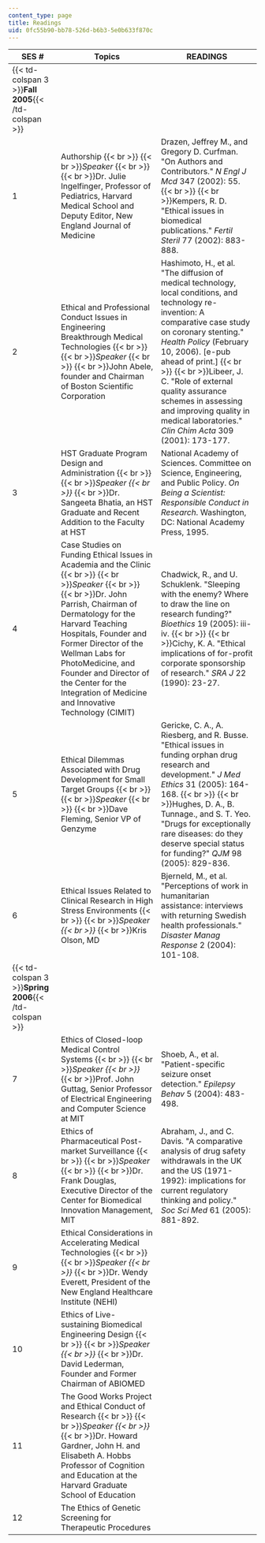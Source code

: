 ```yaml
---
content_type: page
title: Readings
uid: 0fc55b90-bb78-526d-b6b3-5e0b633f870c
---
```


| SES # | Topics | READINGS |
| --- | --- | --- |
| {{< td-colspan 3 >}}**Fall 2005**{{< /td-colspan >}} |||
| 1 | Authorship  {{< br >}}  {{< br >}}_Speaker_  {{< br >}}  {{< br >}}Dr. Julie Ingelfinger, Professor of Pediatrics, Harvard Medical School and Deputy Editor, New England Journal of Medicine | Drazen, Jeffrey M., and Gregory D. Curfman. "On Authors and Contributors." _N Engl J Mcd_ 347 (2002): 55.  {{< br >}}  {{< br >}}Kempers, R. D. "Ethical issues in biomedical publications." _Fertil Steril_ 77 (2002): 883-888. |
| 2 | Ethical and Professional Conduct Issues in Engineering Breakthrough Medical Technologies  {{< br >}}  {{< br >}}_Speaker_  {{< br >}}  {{< br >}}John Abele, founder and Chairman of Boston Scientific Corporation | Hashimoto, H., et al. "The diffusion of medical technology, local conditions, and technology re-invention: A comparative case study on coronary stenting." _Health Policy_ (February 10, 2006). \[e-pub ahead of print.\]  {{< br >}}  {{< br >}}Libeer, J. C. "Role of external quality assurance schemes in assessing and improving quality in medical laboratories." _Clin Chim Acta_ 309 (2001): 173-177. |
| 3 | HST Graduate Program Design and Administration  {{< br >}}  {{< br >}}_Speaker  {{< br >}}_  {{< br >}}Dr. Sangeeta Bhatia, an HST Graduate and Recent Addition to the Faculty at HST | National Academy of Sciences. Committee on Science, Engineering, and Public Policy. _On Being a Scientist: Responsible Conduct in Research_. Washington, DC: National Academy Press, 1995. |
| 4 | Case Studies on Funding Ethical Issues in Academia and the Clinic  {{< br >}}  {{< br >}}_Speaker_  {{< br >}}  {{< br >}}Dr. John Parrish, Chairman of Dermatology for the Harvard Teaching Hospitals, Founder and Former Director of the Wellman Labs for PhotoMedicine, and Founder and Director of the Center for the Integration of Medicine and Innovative Technology (CIMIT) | Chadwick, R., and U. Schuklenk. "Sleeping with the enemy? Where to draw the line on research funding?" _Bioethics_ 19 (2005): iii-iv.  {{< br >}}  {{< br >}}Cichy, K. A. "Ethical implications of for-profit corporate sponsorship of research." _SRA J_ 22 (1990): 23-27. |
| 5 | Ethical Dilemmas Associated with Drug Development for Small Target Groups  {{< br >}}  {{< br >}}_Speaker_  {{< br >}}  {{< br >}}Dave Fleming, Senior VP of Genzyme | Gericke, C. A., A. Riesberg, and R. Busse. "Ethical issues in funding orphan drug research and development." _J Med Ethics_ 31 (2005): 164-168.  {{< br >}}  {{< br >}}Hughes, D. A., B. Tunnage., and S. T. Yeo. "Drugs for exceptionally rare diseases: do they deserve special status for funding?" _QJM_ 98 (2005): 829-836. |
| 6 | Ethical Issues Related to Clinical Research in High Stress Environments  {{< br >}}  {{< br >}}_Speaker  {{< br >}}_  {{< br >}}Kris Olson, MD | Bjerneld, M., et al. "Perceptions of work in humanitarian assistance: interviews with returning Swedish health professionals." _Disaster Manag Response_ 2 (2004): 101-108. |
| {{< td-colspan 3 >}}**Spring 2006**{{< /td-colspan >}} |||
| 7 | Ethics of Closed-loop Medical Control Systems  {{< br >}}  {{< br >}}_Speaker  {{< br >}}_  {{< br >}}Prof. John Guttag, Senior Professor of Electrical Engineering and Computer Science at MIT | Shoeb, A., et al. "Patient-specific seizure onset detection." _Epilepsy Behav_ 5 (2004): 483-498. |
| 8 | Ethics of Pharmaceutical Post-market Surveillance  {{< br >}}  {{< br >}}_Speaker_  {{< br >}}  {{< br >}}Dr. Frank Douglas, Executive Director of the Center for Biomedical Innovation Management, MIT | Abraham, J., and C. Davis. "A comparative analysis of drug safety withdrawals in the UK and the US (1971-1992): implications for current regulatory thinking and policy." _Soc Sci Med_ 61 (2005): 881-892. |
| 9 | Ethical Considerations in Accelerating Medical Technologies  {{< br >}}  {{< br >}}_Speaker  {{< br >}}_  {{< br >}}Dr. Wendy Everett, President of the New England Healthcare Institute (NEHI) | &nbsp; |
| 10 | Ethics of Live-sustaining Biomedical Engineering Design  {{< br >}}  {{< br >}}_Speaker  {{< br >}}_  {{< br >}}Dr. David Lederman, Founder and Former Chairman of ABIOMED | &nbsp; |
| 11 | The Good Works Project and Ethical Conduct of Research  {{< br >}}  {{< br >}}_Speaker  {{< br >}}_  {{< br >}}Dr. Howard Gardner, John H. and Elisabeth A. Hobbs Professor of Cognition and Education at the Harvard Graduate School of Education | &nbsp; |
| 12 | The Ethics of Genetic Screening for Therapeutic Procedures |